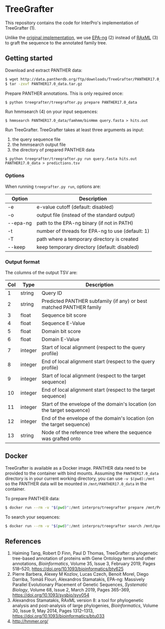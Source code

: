 # TreeGrafter

This repository contains the code for InterPro's implementation of TreeGrafter (1).

Unlike the [original implementation](https://github.com/pantherdb/TreeGrafter), we use [EPA-ng](https://github.com/Pbdas/epa-ng) (2) instead of [RAxML](https://github.com/stamatak/standard-RAxML) (3) to graft the sequence to the annotated family tree.

## Getting started

Download and extract PANTHER data:

```bash
$ wget http://data.pantherdb.org/ftp/downloads/TreeGrafter/PANTHER17.0_data.tar.gz
$ tar -zxvf PANTHER17.0_data.tar.gz
```

Prepare PANTHER annotations. This is only required once:

```bash
$ python treegrafter/treegrafter.py prepare PANTHER17.0_data
```

Run hmmsearch (4) on your input sequences:

```
$ hmmsearch PANTHER17.0_data/famhmm/binHmm query.fasta > hits.out
```

Run TreeGrafter. TreeGrafter takes at least three arguments as input:

1. the query sequence file
2. the hmmsearch output file
3. the directory of prepared PANTHER data
  
```
$ python treegrafter/treegrafter.py run query.fasta hits.out PANTHER17.0_data > predictions.tsv
```

### Options

When running `treegrafter.py run`, options are:

| Option   | Description                                      |
| -------- | ------------------------------------------------ |
| -e       | e-value cutoff (default: disabled)               |
| -o       | output file (instead of the standard output)     |
| --epa-ng | path to the EPA-ng binary (if not in PATH)       |
| -t       | number of threads for EPA-ng to use (default: 1) |
| -T       | path where a temporary directory is created      |
| --keep   | keep temporary directory (default: disabled)     |

### Output format

The columns of the output TSV are:

| Col | Type    | Description                                      |
| --- | ------- | ------------------------------------------------ |
| 1   | string  | Query ID |
| 2   | string  | Predicted PANTHER subfamily (if any) or best matched PANTHER family |
| 3   | float   | Sequence bit score |
| 4   | float   | Sequence E-Value |
| 5   | float   | Domain bit score |
| 6   | float   | Domain E-Value |
| 7   | integer | Start of local alignment (respect to the query profile) |
| 8   | integer | End of local alignment start (respect to the query profile)  |
| 9   | integer | Start of local alignment (respect to the target sequence) |
| 10  | integer | End of local alignment start (respect to the target sequence)  |
| 11  | integer | Start of the envelope of the domain's location (on the target sequence) |
| 12  | integer | End of the envelope of the domain's location (on the target sequence) |
| 13  | string  | Node of the reference tree where the sequence was grafted onto |

## Docker

TreeGrafter is available as a Docker image. PANTHER data need to be provided to the container with bind mounts. Assuming the `PANTHER17.0_data` directory is in your current working directory, you can use `-v $(pwd):/mnt` so the PANTHER data will be mounted in `/mnt/PANTHER17.0_data` in the container.

To prepare PANTHER data:

```bash
$ docker run --rm -v "$(pwd)":/mnt interpro/treegrafter prepare /mnt/PANTHER17.0_data
```

To search your sequences:

```bash
$ docker run --rm -v "$(pwd)":/mnt interpro/treegrafter search /mnt/query.fasta /mnt/PANTHER17.0_data /mnt/predictions.tsv
```

## References

1. Haiming Tang, Robert D Finn, Paul D Thomas, TreeGrafter: phylogenetic tree-based annotation of proteins with Gene Ontology terms and other annotations, _Bioinformatics_, Volume 35, Issue 3, February 2019, Pages 518–520, https://doi.org/10.1093/bioinformatics/bty625
2. Pierre Barbera, Alexey M Kozlov, Lucas Czech, Benoit Morel, Diego Darriba, Tomáš Flouri, Alexandros Stamatakis, EPA-ng: Massively Parallel Evolutionary Placement of Genetic Sequences, _Systematic Biology_, Volume 68, Issue 2, March 2019, Pages 365–369, https://doi.org/10.1093/sysbio/syy054
3. Alexandros Stamatakis, RAxML version 8: a tool for phylogenetic analysis and post-analysis of large phylogenies, _Bioinformatics_, Volume 30, Issue 9, May 2014, Pages 1312–1313, https://doi.org/10.1093/bioinformatics/btu033
4. http://hmmer.org/
